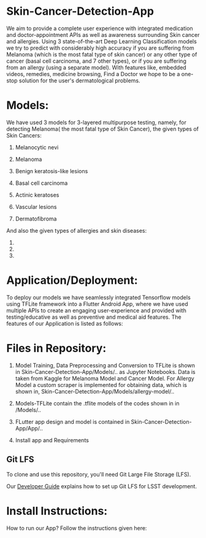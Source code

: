 # Skin-Cancer-Detection-App

We aim to provide a complete user experience with integrated medication and doctor-appointment APIs as well as awareness surrounding Skin cancer and allergies. Using 3 state-of-the-art Deep Learning Classification models we try to predict with considerably high accuracy if you are suffering from Melanoma (which is the most fatal type of skin cancer) or any other type of cancer (basal cell carcinoma, and 7 other types), or if you are suffering from an allergy (using a separate model). With features like, embedded videos, remedies, medicine browsing, Find a Doctor we hope to be a one-stop solution for the user's dermatological problems.

# Models:

We have used 3 models for 3-layered multipurpose testing, namely, for detecting Melanoma( the most fatal type of Skin Cancer), 
the given types of Skin Cancers:

1. Melanocytic nevi

2. Melanoma

3. Benign keratosis-like lesions

4. Basal cell carcinoma

5. Actinic keratoses

6. Vascular lesions

7. Dermatofibroma

And also the given types of allergies and skin diseases:

1.

2.

3.

# Application/Deployment:

To deploy our models we have seamlessly integrated Tensorflow models using TFLite framework into a Flutter Android App, where we have used multiple APIs to create an engaging user-experience and provided with testing/educative as well as preventive and medical aid features. The features of our Application is listed as follows:

# Files in Repository:

1. Model Training, Data Preprocessing and Conversion to TFLite is shown in Skin-Cancer-Detection-App/Models/.. as Jupyter Notebooks. Data is taken from Kaggle for Melanoma Model and Cancer Model. For Allergy Model a custom scraper is implemented for obtaining data, which is shown in,
Skin-Cancer-Detection-App/Models/allergy-model/..

2. Models-TFLite contain the .tflite models of the codes shown in in /Models/..

3. FLutter app design and model is contained in Skin-Cancer-Detection-App/App/.. 

4. Install app and Requirements


Git LFS
-------

To clone and use this repository, you'll need Git Large File Storage (LFS).

Our [Developer Guide](https://developer.lsst.io/tools/git_lfs.html)
explains how to set up Git LFS for LSST development.

# Install Instructions:

How to run our App? Follow the instructions given here: 
